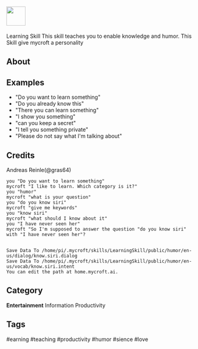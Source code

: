 # <img src='https://raw.githack.com/FortAwesome/Font-Awesome/master/svgs/solid/graduation-cap.svg' card_color='#000000' width='50' height='50' style='vertical-align:bottom'/>
 Learning Skill
This skill teaches you to enable knowledge and humor. This Skill give mycroft a personality

## About 


## Examples 
* "Do you want to learn something"
* "Do you already know this"
* "There you can learn something"
* "I show you something"
* "can you keep a secret"
* "I tell you something private"
* "Please do not say what I'm talking about"

## Credits 
Andreas Reinle(@gras64)

    you "Do you want to learn something"
    mycroft "I like to learn. Which category is it?"
    you "humor"
    mycroft "what is your question"
    you "do you know siri"
    mycroft "give me keywords"
    you "know siri"
    mycroft "what should I know about it"
    you "I have never seen her"
    mycroft "So I'm supposed to answer the question "do you know siri" with "I have never seen her"?


    Save Data To /home/pi/.mycroft/skills/LearningSkill/public/humor/en-us/dialog/know.siri.dialog
    Save Data To /home/pi/.mycroft/skills/LearningSkill/public/humor/en-us/vocab/know.siri.intent
    You can edit the path at home.mycroft.ai.




## Category
**Entertainment**
Information
Productivity

## Tags
#earning
#teaching
#productivity
#humor
#sience
#love
